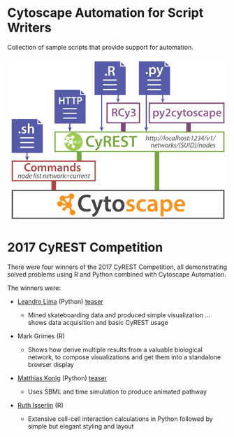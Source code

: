 # Cytoscape Automation for Script Writers
Collection of sample scripts that provide support for automation.

![cytoscape automation](CytoscapeAutomation_3.png)

# 2017 CyREST Competition
There were four winners of the 2017 CyREST Competition, all demonstrating solved problems using R and Python combined with Cytoscape Automation.

The winners were:
* [Leandro Lima](https://github.com/lelimat/cyrest_competition)  (Python)   [teaser](https://www.ime.usp.br/~llima/batb/network.html)
  - Mined skateboarding data and produced simple visualization ... shows data acquisition and basic CyREST usage

* Mark Grimes (R)
  - Shows how derive multiple results from a valuable biological network, to compose visualizations and get them into a standalone browser display
  
* [Matthias Konig](https://github.com/matthiaskoenig/cyrest-challenge/blob/master/cyrest-challenge.ipynb) (Python)  [teaser](https://github.com/matthiaskoenig/cyrest-challenge)
  - Uses SBML and time simulation to produce animated pathway
  
* [Ruth Isserlin](https://github.com/BaderLab/Cytoscape_workflows/tree/master/CellCellInteractions) (R)
  - Extensive cell-cell interaction calculations in Python followed by simple but elegant styling and layout
  
